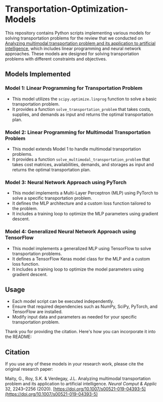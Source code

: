 # Transportation-Optimization-Models

This repository contains Python scripts implementing various models for solving transportation problems for the review that we conducted on [Analyzing multimodal transportation problem and its application to artificial intelligence](https://link.springer.com/article/10.1007/s00521-019-04393-5), which includes linear programming and neural network approaches. These models are designed for solving transportation problems with different constraints and objectives.

## Models Implemented

### Model 1: Linear Programming for Transportation Problem
- This model utilizes the `scipy.optimize.linprog` function to solve a basic transportation problem.
- It provides a function `solve_transportation_problem` that takes costs, supplies, and demands as input and returns the optimal transportation plan.

### Model 2: Linear Programming for Multimodal Transportation Problem
- This model extends Model 1 to handle multimodal transportation problems.
- It provides a function `solve_multimodal_transportation_problem` that takes cost matrices, availabilities, demands, and storages as input and returns the optimal transportation plan.

### Model 3: Neural Network Approach using PyTorch
- This model implements a Multi-Layer Perceptron (MLP) using PyTorch to solve a specific transportation problem.
- It defines the MLP architecture and a custom loss function tailored to the problem.
- It includes a training loop to optimize the MLP parameters using gradient descent.

### Model 4: Generalized Neural Network Approach using TensorFlow
- This model implements a generalized MLP using TensorFlow to solve transportation problems.
- It defines a TensorFlow Keras model class for the MLP and a custom loss function.
- It includes a training loop to optimize the model parameters using gradient descent.

## Usage
- Each model script can be executed independently.
- Ensure that required dependencies such as NumPy, SciPy, PyTorch, and TensorFlow are installed.
- Modify input data and parameters as needed for your specific transportation problem.

Thank you for providing the citation. Here's how you can incorporate it into the README:

## Citation
If you use any of these models in your research work, please cite the original research paper:

Maity, G., Roy, S.K. & Verdegay, J.L. Analyzing multimodal transportation problem and its application to artificial intelligence. *Neural Comput & Applic* 32, 2243–2256 (2020). [https://doi.org/10.1007/s00521-019-04393-5](https://doi.org/10.1007/s00521-019-04393-5)

